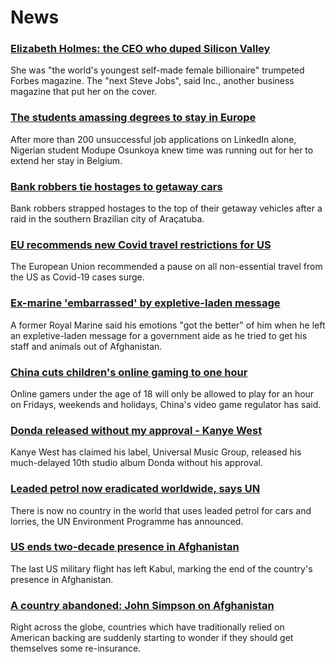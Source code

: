 # News
### [Elizabeth Holmes: the CEO who duped Silicon Valley](https://www.bbc.com/news/business-58336998)
She was "the world's youngest self-made female billionaire" trumpeted Forbes magazine. The "next Steve Jobs", said Inc., another business magazine that put her on the cover.
### [The students amassing degrees to stay in Europe](https://www.bbc.com/news/world-africa-58319976)
After more than 200 unsuccessful job applications on LinkedIn alone, Nigerian student Modupe Osunkoya knew time was running out for her to extend her stay in Belgium. 
### [Bank robbers tie hostages to getaway cars](https://www.bbc.com/news/world-latin-america-58382410)
Bank robbers strapped hostages to the top of their getaway vehicles after a raid in the southern Brazilian city of Araçatuba. 
### [EU recommends new Covid travel restrictions for US](https://www.bbc.com/news/world-us-canada-58386967)
The European Union recommended a pause on all non-essential travel from the US as Covid-19 cases surge.
### [Ex-marine 'embarrassed' by expletive-laden message](https://www.bbc.com/news/uk-england-essex-58385521)
A former Royal Marine said his emotions "got the better" of him when he left an expletive-laden message for a government aide as he tried to get his staff and animals out of Afghanistan.
### [China cuts children's online gaming to one hour](https://www.bbc.com/news/technology-58384457)
Online gamers under the age of 18 will only be allowed to play for an hour on Fridays, weekends and holidays, China's video game regulator has said.
### [Donda released without my approval - Kanye West](https://www.bbc.com/news/entertainment-arts-58383576)
Kanye West has claimed his label, Universal Music Group, released his much-delayed 10th studio album Donda without his approval.
### [Leaded petrol now eradicated worldwide, says UN](https://www.bbc.com/news/world-58388810)
There is now no country in the world that uses leaded petrol for cars and lorries, the UN Environment Programme has announced.
### [US ends two-decade presence in Afghanistan](https://www.bbc.com/news/world-asia-58390085)
The last US military flight has left Kabul, marking the end of the country's presence in Afghanistan.
### [A country abandoned: John Simpson on Afghanistan](https://www.bbc.com/news/58377984)
Right across the globe, countries which have traditionally relied on American backing are suddenly starting to wonder if they should get themselves some re-insurance. 
